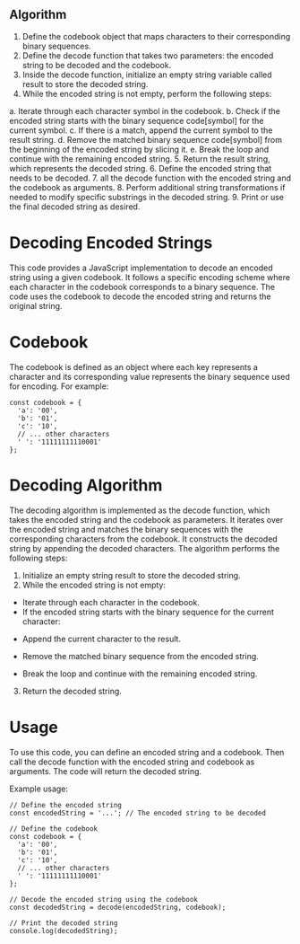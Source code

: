 ## Algorithm

1. Define the codebook object that maps characters to their corresponding binary sequences.
2. Define the decode function that takes two parameters: the encoded string to be decoded and the codebook.
3. Inside the decode function, initialize an empty string variable called result to store the decoded string.
4. While the encoded string is not empty, perform the following steps:

a. Iterate through each character symbol in the codebook.
b. Check if the encoded string starts with the binary sequence code[symbol] for the current symbol.
c. If there is a match, append the current symbol to the result string.
d. Remove the matched binary sequence code[symbol] from the beginning of the encoded string by slicing it.
e. Break the loop and continue with the remaining encoded string.
5. Return the result string, which represents the decoded string.
6. Define the encoded string that needs to be decoded.
7. all the decode function with the encoded string and the codebook as arguments.
8. Perform additional string transformations if needed to modify specific substrings in the decoded string.
9. Print or use the final decoded string as desired.

# Decoding Encoded Strings

This code provides a JavaScript implementation to decode an encoded string using a given codebook. It follows a specific encoding scheme where each character in the codebook corresponds to a binary sequence. The code uses the codebook to decode the encoded string and returns the original string.

# Codebook

The codebook is defined as an object where each key represents a character and its corresponding value represents the binary sequence used for encoding. For example:

```
const codebook = {
  'a': '00',
  'b': '01',
  'c': '10',
  // ... other characters
  ' ': '11111111110001'
};
```

# Decoding Algorithm

The decoding algorithm is implemented as the decode function, which takes the encoded string and the codebook as parameters. It iterates over the encoded string and matches the binary sequences with the corresponding characters from the codebook. It constructs the decoded string by appending the decoded characters. The algorithm performs the following steps:

1. Initialize an empty string result to store the decoded string.
2. While the encoded string is not empty:
+ Iterate through each character in the codebook.
+ If the encoded string starts with the binary sequence for the current character:
* Append the current character to the result.
+ Remove the matched binary sequence from the encoded string.
- Break the loop and continue with the remaining encoded string.
3. Return the decoded string.

# Usage

To use this code, you can define an encoded string and a codebook. Then call the decode function with the encoded string and codebook as arguments. The code will return the decoded string.

Example usage:

```
// Define the encoded string
const encodedString = '...'; // The encoded string to be decoded

// Define the codebook
const codebook = {
  'a': '00',
  'b': '01',
  'c': '10',
  // ... other characters
  ' ': '11111111110001'
};

// Decode the encoded string using the codebook
const decodedString = decode(encodedString, codebook);

// Print the decoded string
console.log(decodedString);
```

